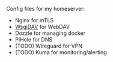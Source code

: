 Config files for my homeserver:

- Nginx for mTLS
- [WsgiDAV](https://github.com/mar10/wsgidav) for WebDAV
- Dozzle for managing docker
- PiHole for DNS
- (TODO) Wireguard for VPN
- (TODO) Kuma for monitoring/alerting
